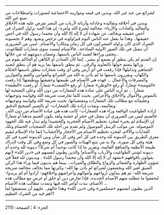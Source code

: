 ------------------------------------------------------------------------

لشرائع من عند غير الله. ويدين في قيمه وموازينه الاجتماعية لتصورات
واصطلاحات من صنع غير الله.  
ويدين في أخلاقه وتقاليده وعاداته وأزيائه لأرباب من البشر تفرض عليه هذه
الأخلاق والتقاليد والعادات والأزياء- مخالفة لشرع الله وأمره- إن هذا
العبد يزاول الشرك في أخص حقيقته ويخالف عن شهادة أن لا إله إلا الله وأن
محمدا رسول الله في أخص حقيقتها.. وهذا ما يغفل عنه الناس اليوم فيزاولونه
في ترخص وتميع، وهم لا يحسبونه الشرك الذي كان يزاوله المشركون في كل زمان
ومكان! والأصنام.. ليس من الضروري أن تتمثل في تلك الصور الأولية الساذجة..
فالأصنام ليست سوى شعارات للطاغوت، يتخفى وراءها لتعبيد الناس باسمها،
وضمان دينونتهم له من خلالها..  
إن الصنم لم يكن ينطق أو يسمع أو يبصر.. إنما كان السادن أو الكاهن أو
الحاكم يقوم من ورائها يتمتم حولها بالتعاويذ والرقى.. ثم ينطق باسمها بما
يريد هو أن ينطق لتعبيد الجماهير وتذليلها! فإذا رفعت في أي أرض وفي أي وقت
شعارات ينطق باسمها الحكام والكهان، ويقررون باسمها ما لم يأذن به الله من
الشرائع والقوانين والقيم والموازين والتصرفات والأعمال ... فهذه هي
الأصنام في طبيعتها وحقيقتها ووظيفتها! إذا رفعت «القومية» شعاراً، أو رفع
«الوطن» شعاراً، أو رفع «الشعب» شعاراً، أو رفعت «الطبقة» شعاراً ... ثم أريد
الناس على عبادة هذه الشعارات من دون الله وعلى التضحية لها بالنفوس
والأموال والأخلاق والأعراض. بحيث كلما تعارضت شريعة الله وقوانينه
وتوجيهاته وتعليماته مع مطالب تلك الشعارات ومقتضياتها، نحيت شريعة الله
وقوانينه وتوجيهاته وتعاليمه، ونفذت إرادة تلك الشعارات- أو بالتعبير
الصحيح الدقيق:  
إرادة الطواغيت الواقفة وراء هذه الشعارات- كانت هذه هي عبادة الأصنام من
دون الله.. فالصنم ليس من الضروري أن يتمثل في حجر أو خشبة ولقد يكون الصنم
مذهباً أو شعاراً! إن الإسلام لم يجىء لمجرد تحطيم الأصنام الحجرية والخشبية!
ولم تبذل فيه تلك الجهود الموصولة، من موكب الرسل الموصول ولم تقدم من أجله
تلك التضحيات الجسام وتلك العذابات والآلام، لمجرد تحطيم الأصنام من
الأحجار والأخشاب! إنما جاء الإسلام ليقيم مفرق الطريق بين الدينونة لله
وحده في كل أمر وفي كل شأن وبين الدينونة لغيره في كل هيئة وفي كل صورة..
ولا بد من تتبع الهيئات والصور في كل وضع وفي كل وقت لإدراك طبيعة الأنظمة
والمناهج القائمة، وتقرير ما إذا كانت توحيداً أم شركاً؟ دينونة لله وحده أم
دينونة لشتى الطواغيت والأرباب والأصنام! والذين يظنون أنفسهم في «دين
الله» لأنهم يقولون بأفواههم «نشهد أن لا إله إلا الله وأن محمداً رسول
الله» ، ويدينون لله فعلاً في شؤون الطهارة والشعائر والزواج والطلاق
والميراث.. بينما هم يدينون فيما وراء هذا الركن الضيق لغير الله ويخضعون
لشرائع لم يأذن بها الله- وكثرتها مما يخالف مخالفة صريحة شريعة الله- ثم
هم يبذلون أرواحهم وأموالهم وأعراضهم وأخلاقهم- أرادوا أم لم يريدوا-
ليحققوا ما تتطلبه منهم الأصنام الجديدة. فإذا تعارض دين أو خلق أو عرض مع
مطالب هذه الأصنام، نبذت أوامر الله فيها ونفذت مطالب هذه الأصنام ...  
الذين يظنون أنفسهم «مسلمين» وفي «دين الله» وهذا حالهم.. عليهم أن
يستفيقوا لما هم فيه من الشرك العظيم!!!

------------------------------------------------------------------------

الجزء: 4 ¦ الصفحة: 2115
